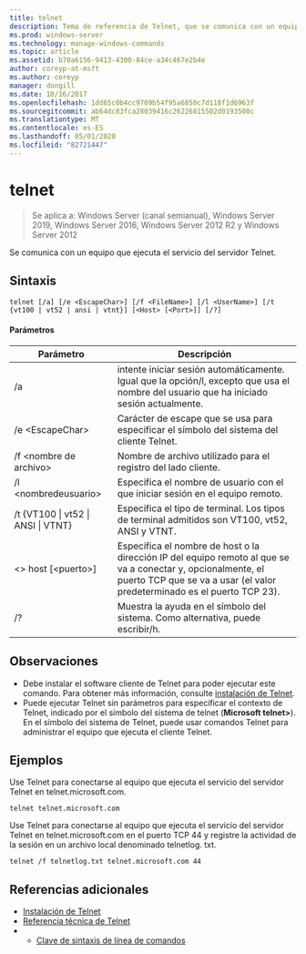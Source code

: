 ```yaml
---
title: telnet
description: Tema de referencia de Telnet, que se comunica con un equipo que ejecuta el servicio del servidor Telnet.
ms.prod: windows-server
ms.technology: manage-windows-commands
ms.topic: article
ms.assetid: b70a6156-9413-4300-84ce-a34c467e2b4e
author: coreyp-at-msft
ms.author: coreyp
manager: dongill
ms.date: 10/16/2017
ms.openlocfilehash: 1dd65c0b4cc9709b54f95a6850c7d118f1d6963f
ms.sourcegitcommit: ab64dc83fca28039416c26226815502d0193500c
ms.translationtype: MT
ms.contentlocale: es-ES
ms.lasthandoff: 05/01/2020
ms.locfileid: "82721447"
---
```

# <a name="telnet"></a>telnet

> Se aplica a: Windows Server (canal semianual), Windows Server 2019, Windows Server 2016, Windows Server 2012 R2 y Windows Server 2012

Se comunica con un equipo que ejecuta el servicio del servidor Telnet.
 
## <a name="syntax"></a>Sintaxis
```
telnet [/a] [/e <EscapeChar>] [/f <FileName>] [/l <UserName>] [/t {vt100 | vt52 | ansi | vtnt}] [<Host> [<Port>]] [/?]
```
#### <a name="parameters"></a>Parámetros
|Parámetro|Descripción|
|-------|--------|
|/a|intente iniciar sesión automáticamente. Igual que la opción/l, excepto que usa el nombre del usuario que ha iniciado sesión actualmente.|
|/e \<EscapeChar>|Carácter de escape que se usa para especificar el símbolo del sistema del cliente Telnet.|
|/f \<nombre de archivo>|Nombre de archivo utilizado para el registro del lado cliente.|
|/l \<nombredeusuario>|Especifica el nombre de usuario con el que iniciar sesión en el equipo remoto.|
|/t {VT100 &#124; vt52 &#124; ANSI &#124; VTNT}|Especifica el tipo de terminal. Los tipos de terminal admitidos son VT100, vt52, ANSI y VTNT.|
|\<> host [\<puerto>]|Especifica el nombre de host o la dirección IP del equipo remoto al que se va a conectar y, opcionalmente, el puerto TCP que se va a usar (el valor predeterminado es el puerto TCP 23).|
|/?|Muestra la ayuda en el símbolo del sistema. Como alternativa, puede escribir/h.|

## <a name="remarks"></a>Observaciones
-   Debe instalar el software cliente de Telnet para poder ejecutar este comando. Para obtener más información, consulte [instalación de Telnet](https://technet.microsoft.com/library/cc754293(v=ws.10).aspx).
-   Puede ejecutar Telnet sin parámetros para especificar el contexto de Telnet, indicado por el símbolo del sistema de telnet (**Microsoft telnet>**). En el símbolo del sistema de Telnet, puede usar comandos Telnet para administrar el equipo que ejecuta el cliente Telnet.

## <a name="examples"></a>Ejemplos
Use Telnet para conectarse al equipo que ejecuta el servicio del servidor Telnet en telnet.microsoft.com.
```
telnet telnet.microsoft.com
```
Use Telnet para conectarse al equipo que ejecuta el servicio del servidor Telnet en telnet.microsoft.com en el puerto TCP 44 y registre la actividad de la sesión en un archivo local denominado telnetlog. txt.
```
telnet /f telnetlog.txt telnet.microsoft.com 44
```

## <a name="additional-references"></a>Referencias adicionales
-   [Instalación de Telnet](https://technet.microsoft.com/library/cc754293(v=ws.10).aspx)
-   [Referencia técnica de Telnet](https://technet.microsoft.com/library/cc754987(v=ws.10).aspx)
-   - [Clave de sintaxis de línea de comandos](command-line-syntax-key.md)

